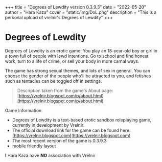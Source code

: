 +++
title = "Degrees of Lewdity version 0.3.9.3"
date = "2022-05-20"
author = "Hara Kaza"
cover = "static/img/DoL.png"
description = "This is a personal upload of vrelnir's Degrees of Lewdity"
+++

# Degrees of Lewdity

Degrees of Lewdity is an erotic game. You play an 18-year-old boy or girl in a town full of people with lewd intentions. Go to school and
find honest work, turn to a life of crime, or sell your body in more carnal ways.

The game has strong sexual themes, and lots of sex in general. You can choose the gender of the people who'll be attracted to you, and
fetishes such as tentacles can be toggled off in settings.
> Description taken from the game's About page: [https://vrelnir.blogspot.com/p/about.html](https://vrelnir.blogspot.com/p/about.html)

Game Information:

- Degrees of Lewdity is a text-based erotic sandbox roleplaying game, currently in development by Vrelnir.
- The official download link for the game can be found here: [https://vrelnir.blogspot.com](https://vrelnir.blogspot.com)
- The most recent version of the game is 0.3.9.3
- mobile friendly layout

I Hara Kaza have **NO** association with Vrelnir